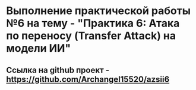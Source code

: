 # Выполнение практической работы №6 на тему - "Практика 6: Атака по переносу (Transfer Attack) на модели ИИ"

## Ссылка на github проект - https://github.com/Archangel15520/azsii6

